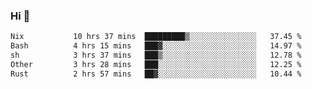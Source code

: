 ### Hi 👋

<!--START_SECTION:waka-->

```txt
Nix           10 hrs 37 mins  █████████▒░░░░░░░░░░░░░░░   37.45 %
Bash          4 hrs 15 mins   ███▓░░░░░░░░░░░░░░░░░░░░░   14.97 %
sh            3 hrs 37 mins   ███▒░░░░░░░░░░░░░░░░░░░░░   12.78 %
Other         3 hrs 28 mins   ███░░░░░░░░░░░░░░░░░░░░░░   12.25 %
Rust          2 hrs 57 mins   ██▓░░░░░░░░░░░░░░░░░░░░░░   10.44 %
```

<!--END_SECTION:waka-->
